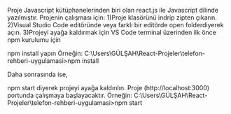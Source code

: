Proje Javascript kütüphanelerinden biri olan react.js ile Javascript dilinde yazılmıştır. 
Projenin çalışması için:
1)Proje klasörünü indrip zipten çıkarın.
2)Visual Studio Code editöründe veya farklı bir editörde open folderdiyerek açın.
3)Projeyi ayağa kaldırmak için VS Code terminal üzerinden ilk önce npm kurulumu için

npm install yapın
Örneğin: C:\Users\GÜLŞAH\React-Projeler\telefon-rehberi-uygulamasi>npm install

Daha sonrasında ise,

npm start diyerek projeyi ayağa kaldırılın. Proje (http://localhost:3000) portunda çalışmaya başlayacaktır.
Örneğin: C:\Users\GÜLŞAH\React-Projeler\telefon-rehberi-uygulamasi>npm start

